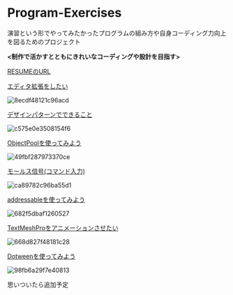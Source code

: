 # Program-Exercises

演習という形でやってみたかったプログラムの組み方や自身コーディング力向上を図るためのプロジェクト

**<制作で活かすとともにきれいなコーディングや設計を目指す>**

[RESUMEのURL](https://www.resume.id/works/86287d2425f9e8b3)

[エディタ拡張をしたい](Editor-Expansion.md)

![8ecdf48121c96acd](https://github.com/user-attachments/assets/4a7fd0f1-7e78-4435-83bf-412a2fa790ef)

[デザインパターンでできること](Designpatterns.md)

![c575e0e3508154f6](https://github.com/user-attachments/assets/d0a4a2cc-2c5c-450d-9d11-2483df26746c)

[ObjectPoolを使ってみよう](ObjectPool.md)

![49fbf287973370ce](https://github.com/user-attachments/assets/11d90709-4929-4269-b0db-2c941b8765f3)

[モールス信号(コマンド入力)](MorseCode.md)

![ca89782c96ba55d1](https://github.com/user-attachments/assets/92fcf6b6-59c0-4dc0-8de8-d68a0cf919da)

[addressableを使ってみよう](Addressable.md)

![682f5dbaf1260527](https://github.com/user-attachments/assets/96865d1b-5a67-41b9-9e71-7d8c2172a565)


[TextMeshProをアニメーションさせたい](TMPAnimation.md)

![668d827f48181c28](https://github.com/user-attachments/assets/4becd02c-7a99-42e1-9357-2137892d3261)

[Dotweenを使ってみよう](UseDotween.md)

![98fb6a29f7e40813](https://github.com/user-attachments/assets/1ce85b26-ce76-44b3-a2cb-310b19fa077f)

思いついたら追加予定
